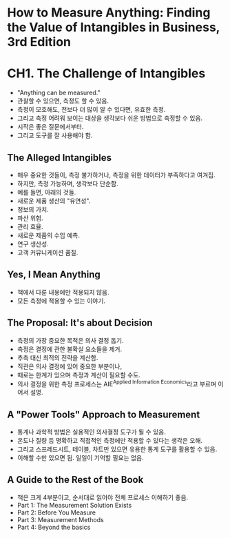 
# How to Measure Anything: Finding the Value of Intangibles in Business, 3rd Edition

# CH1. The Challenge of Intangibles

- "Anything can be measured."
- 관찰할 수 있으면, 측정도 할 수 있음.
- 측정이 모호해도, 전보다 더 많이 알 수 있다면, 유효한 측정.
- 그리고 측정 어려워 보이는 대상을 생각보다 쉬운 방법으로 측정할 수 있음.
- 시작은 좋은 질문에서부터.
- 그리고 도구를 잘 사용해야 함.

## The Alleged Intangibles

- 매우 중요한 것들이, 측정 불가하거나, 측정을 위한 데이터가 부족하다고 여겨짐.
- 하지만, 측정 가능하며, 생각보다 단순함.
- 예를 들면, 아래의 것들.
- 새로운 제품 생산의 "유연성".
- 정보의 가치.
- 파산 위험.
- 관리 효율.
- 새로운 제품의 수입 예측.
- 연구 생산성.
- 고객 커뮤니케이션 품질.

## Yes, I Mean Anything

- 책에서 다룬 내용에만 적용되지 않음.
- 모든 측정에 적용할 수 있는 이야기.

## The Proposal: It's about Decision

- 측정의 가장 중요한 목적은 의사 결정 돕기.
- 측정은 결정에 관한 불확실 요소들을 제거.
- 추측 대신 최적의 전략을 계산함.
- 직관은 의사 결정에 있어 중요한 부분이나,
- 때로는 한계가 있으며 측정과 계산이 필요할 수도.
- 의사 결정을 위한 측정 프로세스는 AIE<sup>Applied Information Economics</sup>라고 부르며 이어서 설명.

## A "Power Tools" Approach to Measurement

- 통계나 과학적 방법은 실용적인 의사결정 도구가 될 수 있음.
- 온도나 질량 등 명확하고 직접적인 측정에만 적용할 수 있다는 생각은 오해.
- 그리고 스프레드시트, 테이블, 차트만 있으면 유용한 통계 도구를 활용할 수 있음.
- 이해할 수만 있으면 됨. 일일이 기억할 필요는 없음.

## A Guide to the Rest of the Book

- 책은 크게 4부분이고, 순서대로 읽어야 전체 프로세스 이해하기 좋음.
- Part 1: The Measurement Solution Exists
- Part 2: Before You Measure
- Part 3: Measurement Methods
- Part 4: Beyond the basics
